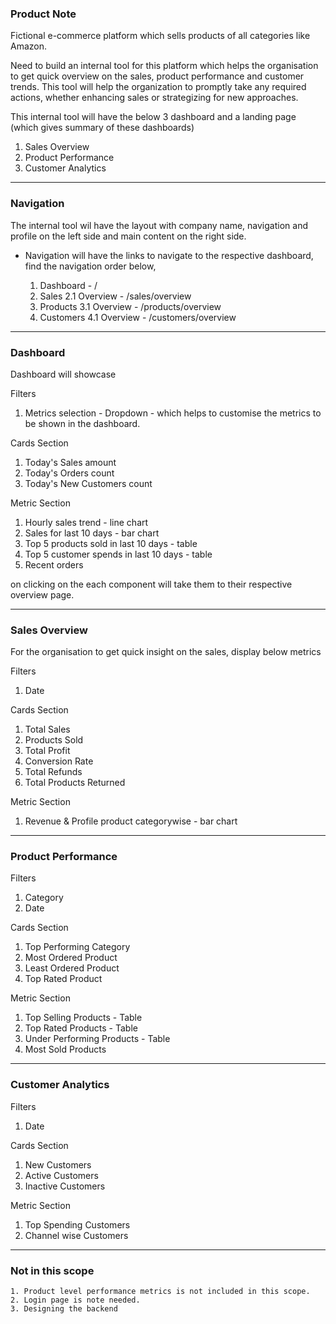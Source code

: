 ### Product Note

Fictional e-commerce platform which sells products of all categories like Amazon.

Need to build an internal tool for this platform which helps the organisation to get quick overview on the sales, product performance and customer trends. This tool will help the organization to promptly take any required actions, whether enhancing sales or strategizing for new approaches. 
    
This internal tool will have the below 3 dashboard and a landing page (which gives summary of these dashboards)
1. Sales Overview
2. Product Performance
3. Customer Analytics

---
### Navigation
The internal tool wil have the layout with company name, navigation and profile on the left side and main content on the right side.

- Navigation will have the links to navigate to the respective dashboard, find the navigation order below,

    1. Dashboard - /
    2. Sales 
        2.1 Overview - /sales/overview
    3. Products
        3.1 Overview - /products/overview
    4. Customers
        4.1 Overview - /customers/overview

---
### Dashboard

Dashboard will showcase

Filters
1. Metrics selection - Dropdown - which helps to customise the metrics to be shown in the dashboard.

Cards Section
1. Today's Sales amount
2. Today's Orders count
3. Today's New Customers count

Metric Section
1. Hourly sales trend - line chart
2. Sales for last 10 days - bar chart
3. Top 5 products sold in last 10 days - table 
4. Top 5 customer spends in last 10 days - table 
5. Recent orders

on clicking on the each component will take them to their respective overview page.

---
### Sales Overview

For the organisation to get quick insight on the sales, display below metrics

Filters
1. Date 

Cards Section
1. Total Sales
2. Products Sold
3. Total Profit
4. Conversion Rate
5. Total Refunds
6. Total Products Returned

Metric Section
1. Revenue & Profile product categorywise - bar chart

---
### Product Performance

Filters
1. Category
2. Date

Cards Section
1. Top Performing Category
2. Most Ordered Product
3. Least Ordered Product
4. Top Rated Product

Metric Section
1. Top Selling Products  - Table
2. Top Rated Products - Table 
3. Under Performing Products - Table 
4. Most Sold Products

---
### Customer Analytics

Filters 
1. Date

Cards Section
1. New Customers
2. Active Customers
3. Inactive Customers

Metric Section
1. Top Spending Customers
2. Channel wise Customers

---
### Not in this scope
    1. Product level performance metrics is not included in this scope.
    2. Login page is note needed.
    3. Designing the backend



